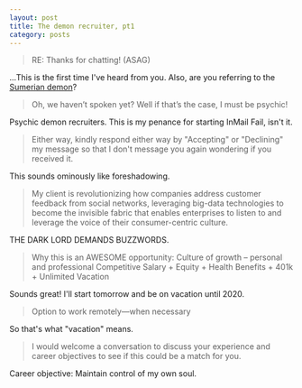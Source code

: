 ```yaml
---
layout: post
title: The demon recruiter, pt1
category: posts
---
```


> RE: Thanks for chatting! (ASAG)
 
...This is the first time I've heard from you.  Also, are you referring to the [Sumerian demon](https://en.wikipedia.org/wiki/Asag)?

>Oh, we haven’t spoken yet? Well if that’s the case, I must be psychic! 

Psychic demon recruiters.  This is my penance for starting InMail Fail, isn't it.

>Either way, kindly respond either way by "Accepting" or "Declining" my message so that I don't message you again wondering if you received it. 

This sounds ominously like foreshadowing.

>My client is revolutionizing how companies address customer feedback from social networks, leveraging big-data technologies to become the invisible fabric that enables enterprises to listen to and leverage the voice of their consumer-centric culture. 

THE DARK LORD DEMANDS BUZZWORDS.

>Why this is an AWESOME opportunity:
> Culture of growth – personal and professional 
> Competitive Salary + Equity + Health Benefits + 401k + Unlimited Vacation 

Sounds great!  I'll start tomorrow and be on vacation until 2020.

>Option to work remotely—when necessary

So that's what "vacation" means.

>I would welcome a conversation to discuss your experience and career objectives to see if this could be a match for you. 

Career objective: Maintain control of my own soul.
